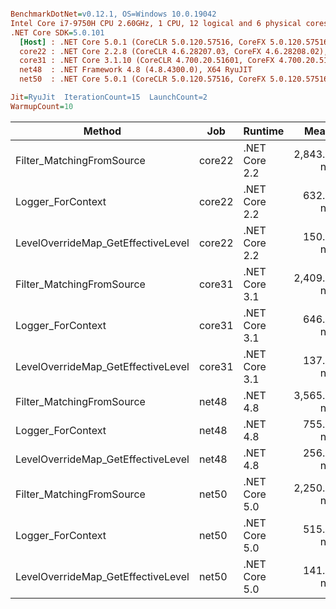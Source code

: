 ``` ini

BenchmarkDotNet=v0.12.1, OS=Windows 10.0.19042
Intel Core i7-9750H CPU 2.60GHz, 1 CPU, 12 logical and 6 physical cores
.NET Core SDK=5.0.101
  [Host] : .NET Core 5.0.1 (CoreCLR 5.0.120.57516, CoreFX 5.0.120.57516), X64 RyuJIT
  core22 : .NET Core 2.2.8 (CoreCLR 4.6.28207.03, CoreFX 4.6.28208.02), X64 RyuJIT
  core31 : .NET Core 3.1.10 (CoreCLR 4.700.20.51601, CoreFX 4.700.20.51901), X64 RyuJIT
  net48  : .NET Framework 4.8 (4.8.4300.0), X64 RyuJIT
  net50  : .NET Core 5.0.1 (CoreCLR 5.0.120.57516, CoreFX 5.0.120.57516), X64 RyuJIT

Jit=RyuJit  IterationCount=15  LaunchCount=2  
WarmupCount=10  

```
|                             Method |    Job |       Runtime |       Mean |     Error |    StdDev |
|----------------------------------- |------- |-------------- |-----------:|----------:|----------:|
|          Filter_MatchingFromSource | core22 | .NET Core 2.2 | 2,843.1 ns |  23.05 ns |  34.50 ns |
|                  Logger_ForContext | core22 | .NET Core 2.2 |   632.9 ns |   5.82 ns |   8.72 ns |
| LevelOverrideMap_GetEffectiveLevel | core22 | .NET Core 2.2 |   150.8 ns |   1.44 ns |   2.16 ns |
|          Filter_MatchingFromSource | core31 | .NET Core 3.1 | 2,409.1 ns |  23.20 ns |  34.72 ns |
|                  Logger_ForContext | core31 | .NET Core 3.1 |   646.7 ns |   4.47 ns |   6.69 ns |
| LevelOverrideMap_GetEffectiveLevel | core31 | .NET Core 3.1 |   137.6 ns |   2.88 ns |   4.32 ns |
|          Filter_MatchingFromSource |  net48 |      .NET 4.8 | 3,565.9 ns | 167.74 ns | 251.07 ns |
|                  Logger_ForContext |  net48 |      .NET 4.8 |   755.1 ns |   4.96 ns |   7.43 ns |
| LevelOverrideMap_GetEffectiveLevel |  net48 |      .NET 4.8 |   256.5 ns |   3.53 ns |   5.28 ns |
|          Filter_MatchingFromSource |  net50 | .NET Core 5.0 | 2,250.5 ns |  28.39 ns |  39.80 ns |
|                  Logger_ForContext |  net50 | .NET Core 5.0 |   515.7 ns |   5.34 ns |   8.00 ns |
| LevelOverrideMap_GetEffectiveLevel |  net50 | .NET Core 5.0 |   141.3 ns |   2.29 ns |   3.42 ns |
